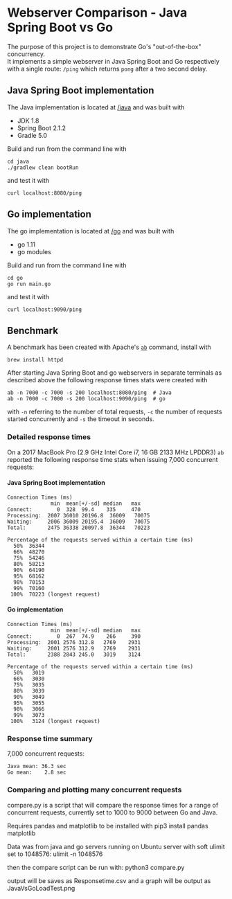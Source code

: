 # Webserver Comparison - Java Spring Boot vs Go

The purpose of this project is to demonstrate Go's "out-of-the-box" concurrency.  
It implements a simple webserver in Java Spring Boot and Go respectively with a single route:
`/ping` which returns `pong` after a two second delay.

## Java Spring Boot implementation

The Java implementation is located at [/java](java) and was built with

- JDK 1.8
- Spring Boot 2.1.2
- Gradle 5.0

Build and run from the command line with

    cd java
    ./gradlew clean bootRun

and test it with

    curl localhost:8080/ping

## Go implementation

The go implementation is located at [/go](go) and was built with

- go 1.11
- go modules

Build and run from the command line with

    cd go
    go run main.go

and test it with

    curl localhost:9090/ping

## Benchmark

A benchmark has been created with Apache's [`ab`](https://httpd.apache.org/docs/2.4/programs/ab.html) command,
install with

    brew install httpd

After starting Java Spring Boot and go webservers in separate terminals as described above the following response times stats were created with

    ab -n 7000 -c 7000 -s 200 localhost:8080/ping  # Java
    ab -n 7000 -c 7000 -s 200 localhost:9090/ping  # go

with `-n` referring to the number of total requests, `-c` the number of requests started concurrently and `-s` the timeout in seconds.

### Detailed response times

On a 2017 MacBook Pro (2.9 GHz Intel Core i7, 16 GB 2133 MHz LPDDR3) `ab` reported the following
response time stats when issuing 7,000 concurrent requests:

#### Java Spring Boot implementation

```
Connection Times (ms)
              min  mean[+/-sd] median   max
Connect:        0  328  99.4    335     470
Processing:  2007 36010 20196.8  36009   70075
Waiting:     2006 36009 20195.4  36009   70075
Total:       2475 36338 20097.8  36344   70223

Percentage of the requests served within a certain time (ms)
  50%  36344
  66%  48270
  75%  54246
  80%  58213
  90%  64190
  95%  68162
  98%  70153
  99%  70160
 100%  70223 (longest request)
```

#### Go implementation

```
Connection Times (ms)
              min  mean[+/-sd] median   max
Connect:        0  267  74.9    266     390
Processing:  2001 2576 312.8   2769    2931
Waiting:     2001 2576 312.9   2769    2931
Total:       2388 2843 245.0   3019    3124

Percentage of the requests served within a certain time (ms)
  50%   3019
  66%   3030
  75%   3035
  80%   3039
  90%   3049
  95%   3055
  98%   3066
  99%   3073
 100%   3124 (longest request)
```

### Response time summary

7,000 concurrent requests:

```
Java mean: 36.3 sec
Go mean:    2.8 sec
```

### Comparing and plotting many concurrent requests
compare.py is a script that will compare the response times for a range of concurrent requests, currently set to 1000 to 9000 between Go and Java.

Requires pandas and matplotlib to be installed with
pip3 install pandas matplotlib


Data was from java and go servers running on Ubuntu server with soft ulimit set to 1048576:
ulimit -n 1048576

then the compare script can be run with:
python3 compare.py

output will be saves as Responsetime.csv and a graph will be output as JavaVsGoLoadTest.png
